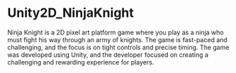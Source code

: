 # Unity2D_NinjaKnight
Ninja Knight is a 2D pixel art platform game where you play as a ninja who must fight his way through an army of knights. The game is fast-paced and challenging, and the focus is on tight controls and precise timing.  The game was developed using Unity, and the developer focused on creating a challenging and rewarding experience for players.
